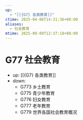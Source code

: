```yaml
---
up:
  - "[[{G7} 各类教育]]"
ctime: 2025-04-06T14:31:36+08:00
aliases:
  - 社会教育
mtime: 2025-09-09T12:37:18+08:00
---
```


# G77 社会教育

- up: [[{G7} 各类教育]]
- down:	
	- G773 乡土教育
	- G775 青少年教育
	- G776 妇女教育
	- G777 老年教育
	- G779 世界各国社会教育概况
	
